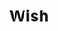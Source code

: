 ---
title: Wish
description: A simple yet sophisticated wish list ✨
important: false
cover: /assets/img/wish-demo.png
tags:
    - Mobile App
    - React Native
    - JavaScript
    - Website
redirect: https://github.com/http-samc/wish-list
---